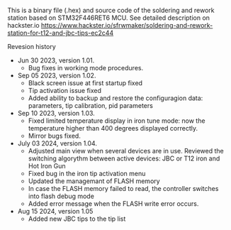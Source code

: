 This is a binary file (.hex) and source code of the soldering and rework station based on STM32F446RET6 MCU.
See detailed description on hackster.io https://www.hackster.io/sfrwmaker/soldering-and-rework-station-for-t12-and-jbc-tips-ec2c44

Revesion history
- Jun 30 2023, version 1.01.
  - Bug fixes in working mode procedures.
- Sep 05 2023, version 1.02.
  - Black screen issue at first startup fixed
  - Tip activation issue fixed
  - Added ability to backup and restore the configuragion data: parameters, tip calibration, pid parameters
- Sep 10 2023, version 1.03.
  - Fixed limited temperature display in iron tune mode: now the temperature higher than 400 degrees displayed correctly.
  - Mirror bugs fixed.
- July 03 2024, version 1.04.
  - Adjusted main view when several devices are in use. Reviewed the switching algorythm between active devices: JBC or T12 iron and Hot Iron Gun
  - Fixed bug in the iron tip activation menu
  - Updated the managemant of FLASH memory
  - In case the FLASH memory failed to read, the controller switches into flash debug mode
  - Added error message when the FLASH write error occurs.
- Aug 15 2024, version 1.05
  - Added new JBC tips to the tip list
